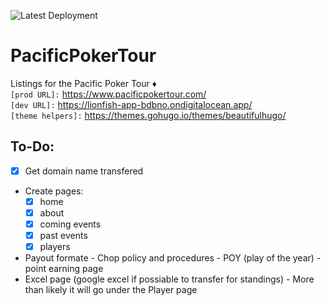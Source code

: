 ![Latest Deployment](https://github.com/EclecticPeddlerAtelier/PacificPokerTour/actions/workflows/hugo.yml/badge.svg)
# PacificPokerTour
Listings for the Pacific Poker Tour :diamonds:  
`[prod URL]:` https://www.pacificpokertour.com/  
`[dev URL]:` https://lionfish-app-bdbno.ondigitalocean.app/  
`[theme helpers]:` https://themes.gohugo.io/themes/beautifulhugo/  
## To-Do:
- [x] Get domain name transfered 
- Create pages:
  - [x] home
  - [x] about
  - [x] coming events
  - [x] past events
  - [x] players
- Payout formate - Chop policy and procedures - POY (play of the year) - point earning page
- Excel page (google excel if possiable to transfer for standings) - More than likely it will go under the Player page
